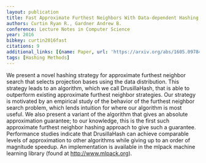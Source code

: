 ```yaml
---
layout: publication
title: Fast Approximate Furthest Neighbors With Data-dependent Hashing
authors: Curtin Ryan R., Gardner Andrew B.
conference: Lecture Notes in Computer Science
year: 2016
bibkey: curtin2016fast
citations: 9
additional_links: [{name: Paper, url: 'https://arxiv.org/abs/1605.09784'}]
tags: [Hashing Methods]
---
```

We present a novel hashing strategy for approximate furthest neighbor search
that selects projection bases using the data distribution. This strategy leads
to an algorithm, which we call DrusillaHash, that is able to outperform
existing approximate furthest neighbor strategies. Our strategy is motivated by
an empirical study of the behavior of the furthest neighbor search problem,
which lends intuition for where our algorithm is most useful. We also present a
variant of the algorithm that gives an absolute approximation guarantee; to our
knowledge, this is the first such approximate furthest neighbor hashing
approach to give such a guarantee. Performance studies indicate that
DrusillaHash can achieve comparable levels of approximation to other algorithms
while giving up to an order of magnitude speedup. An implementation is
available in the mlpack machine learning library (found at
http://www.mlpack.org).